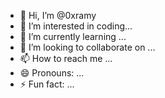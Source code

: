 - 👋 Hi, I’m @0xramy
- 👀 I’m interested in coding...
- 🌱 I’m currently learning ...
- 💞️ I’m looking to collaborate on ...
- 📫 How to reach me ...
- 😄 Pronouns: ...
- ⚡ Fun fact: ...

<!---
0xramy/0xramy is a ✨ special ✨ repository because its `README.md` (this file) appears on your GitHub profile.
You can click the Preview link to take a look at your changes.
--->
